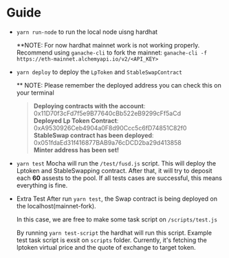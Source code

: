 # Guide

- `yarn run-node` to run the local node uisng hardhat

  \*\*NOTE: For now hardhat mainnet work is not working properly. Recommend using `ganache-cli` to fork the mainnet: `ganache-cli -f https://eth-mainnet.alchemyapi.io/v2/<API_KEY>`

- `yarn deploy` to deploy the `LpToken` and `StableSwapContract`

  \*\* NOTE: Please remember the deployed address you can check this on your terminal

  > **Deploying contracts with the account**: 0x11D70f3cFd7f5e9B77640cBb522eB9299cFf5aCd  
  > **Deployed Lp Token Contract**: 0xA9530926Ceb4904a0F8d90Ccc5c6fD74851C82f0  
  > **StableSwap contract has been deployed**: 0x051fdaEd31f416877BAB9a76cDCD2ba29d413858  
  > **Minter address has been set!**

- `yarn test`
  Mocha will run the `/test/fusd.js` script. This will deploy the Lptoken and StableSwapping contract. After that, it will try to deposit each **60** assests to the pool. If all tests cases are successful, this means everything is fine.
- Extra Test
  After run `yarn test`, the Swap contract is being deployed on the localhost(mainnet-fork).

  In this case, we are free to make some task script on `/scripts/test.js`

  By running `yarn test-script` the hardhat will run this script. Example test task script is exsit on `scripts` folder. Currently, it's fetching the lptoken virtual price and the quote of exchange to target token.
